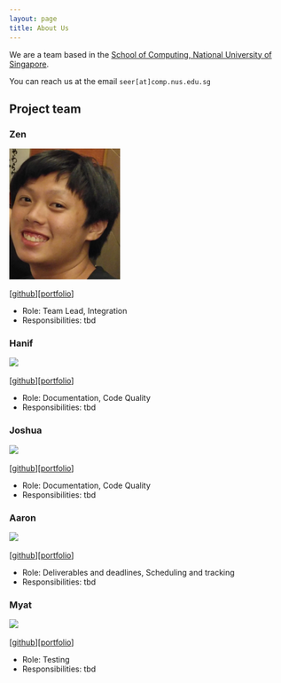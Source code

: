 ```yaml
---
layout: page
title: About Us
---
```


We are a team based in the [School of Computing, National University of Singapore](http://www.comp.nus.edu.sg).

You can reach us at the email `seer[at]comp.nus.edu.sg`

## Project team

### Zen

<img src="images/zenlzb.png" width="200px">


[[github](https://github.com/Zenlzb)][[portfolio](team/zenlzb.md)]

* Role: Team Lead, Integration
* Responsibilities: tbd

### Hanif

<img src="images/johndoe.png" width="200px">

[[github](http://github.com/johndoe)][[portfolio](team/johndoe.md)]

* Role: Documentation, Code Quality
* Responsibilities: tbd

### Joshua

<img src="images/johndoe.png" width="200px">

[[github](http://github.com/johndoe)][[portfolio](team/johndoe.md)]

* Role: Documentation, Code Quality
* Responsibilities: tbd

### Aaron

<img src="images/johndoe.png" width="200px">

[[github](http://github.com/johndoe)][[portfolio](team/johndoe.md)]

* Role: Deliverables and deadlines, Scheduling and tracking
* Responsibilities: tbd

### Myat

<img src="images/johndoe.png" width="200px">

[[github](http://github.com/johndoe)][[portfolio](team/johndoe.md)]

* Role: Testing
* Responsibilities: tbd

